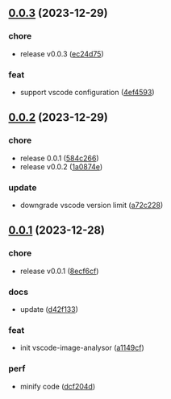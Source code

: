 ## [0.0.3](https://github.com/hemengke1997/vscode-image-analysor/compare/v0.0.2...v0.0.3) (2023-12-29)


### chore

* release v0.0.3 ([ec24d75](https://github.com/hemengke1997/vscode-image-analysor/commit/ec24d75a7bd39dd1b6e3efeb54ba3bc05afcf0b2))

### feat

* support vscode configuration ([4ef4593](https://github.com/hemengke1997/vscode-image-analysor/commit/4ef4593ebfe2e126385a73218c4c98a9afddf08c))



## [0.0.2](https://github.com/hemengke1997/vscode-image-analysor/compare/v0.0.1...v0.0.2) (2023-12-29)


### chore

* release 0.0.1 ([584c266](https://github.com/hemengke1997/vscode-image-analysor/commit/584c266bc14bbe37affeb0aa3bffde5cab2207f4))
* release v0.0.2 ([1a0874e](https://github.com/hemengke1997/vscode-image-analysor/commit/1a0874e29d12c32d7167ffd9f5e22c935dbd59d6))

### update

* downgrade vscode version limit ([a72c228](https://github.com/hemengke1997/vscode-image-analysor/commit/a72c22806d74a83e2f7ce48d7d929baf9d2b706e))



## [0.0.1](https://github.com/hemengke1997/vscode-image-analysor/compare/a1149cfd6c6f840896c5a38404d99d52ba3602ba...v0.0.1) (2023-12-28)


### chore

* release v0.0.1 ([8ecf6cf](https://github.com/hemengke1997/vscode-image-analysor/commit/8ecf6cf521493e5320cfefa7d9e84fa3661a6a13))

### docs

* update ([d42f133](https://github.com/hemengke1997/vscode-image-analysor/commit/d42f13381f67b7460bc14b3f947ab8107f481a8b))

### feat

* init vscode-image-analysor ([a1149cf](https://github.com/hemengke1997/vscode-image-analysor/commit/a1149cfd6c6f840896c5a38404d99d52ba3602ba))

### perf

* minify code ([dcf204d](https://github.com/hemengke1997/vscode-image-analysor/commit/dcf204d7a674d1a0b11c95660d86b24b8e1884b2))



